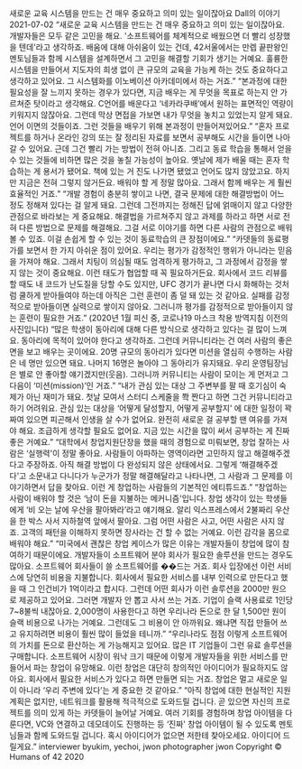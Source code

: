 새로운 교육 시스템을 만드는 건 매우 중요하고 의미 있는 일이잖아요
Dall의 이야기
2021-07-02
“새로운 교육 시스템을 만드는 건 매우 중요하고 의미 있는 일이잖아요. 개발자들은 모두 같은 고민을 해요. '소프트웨어를 체계적으로 배웠으면 더 빨리 성장했을 텐데'라고 생각하죠. 배움에 대해 아쉬움이 있는 건데, 42서울에서는 만렙 끝판왕인 멘토님들과 함께 시스템을 설계하면서 그 고민을 해결할 기회가 생기는 거예요. 훌륭한 시스템을 만들어서 지도자의 희생 없이 큰 규모의 교육을 가능케 하는 것도 중요하다고 생각하고 있어요. 그 시스템화를 이노베이션 아카데미에서 하는 거죠.”
“본과정에 대한 필요성을 잘 느끼지 못하는 경우가 있다면, 지금 배우는 게 무엇을 목표로 하는지 안 가르쳐준 탓이라고 생각해요. C언어를 배운다고 ‘네카라쿠배’에서 원하는 표면적인 역량이 키워지지 않잖아요. 그런데 막상 면접을 가보면 내가 무엇을 놓치고 있었는지 알게 돼요. 언어 이면의 것들이죠. 그런 것들을 배우기 위해 본과정이 만들어져있어요.”
“혼자 프로젝트를 하거나 온라인 강의 또는 잘 정리된 자료를 보면서 공부해도 시간을 들이면 나아갈 수 있어요. 근데 그건 빨리 가는 방법이 전혀 아니죠. 그리고 동료 학습을 통해서 얻을 수 있는 것들에 비하면 많은 것을 놓칠 가능성이 높아요. 옛날에 제가 배울 때는 혼자 학습하는 게 용서가 됐어요. 책에 있는 거 진도 나가면 됐었고 언어도 많지 않았고요. 하지만 지금은 전혀 그렇지 않거든요. 배워야 할 게 정말 많아요. 그래서 함께 배우는 게 훨씬 효율적인 거죠.”
“개발 경험이 충분히 쌓이고 나면, 결국 문제에 대한 해결방법이 어느 정도 정해져 있다는 걸 알게 돼요. 그런데 그전까지는 정해진 답에 얽매이지 않고 다양한 관점으로 바라보는 게 중요해요. 해결법을 가르쳐주지 않고 과제를 하라고 하면 서로 전혀 다른 방법으로 문제를 해결해요. 그걸 서로 이야기를 하면 다른 사람의 관점으로 배워볼 수 있죠. 이걸 손쉽게 할 수 있는 것이 동료학습의 큰 장점이에요.”
“카뎃들의 동료평가를 보면서 한 가지 아쉬운 점이 있어요. 우리는 평가가 감정적인 행위가 아니라는 믿음을 가져야 해요. 그래서 치팅이 의심될 때도 엄격하게 평가하고, 그 과정에서 감정을 쌓지 않는 것이 중요해요. 이런 태도가 협업할 때 꼭 필요하거든요. 회사에서 코드 리뷰를 할 때도 내 코드가 난도질을 당할 수도 있지만, UFC 경기가 끝나면 다시 화해하는 것처럼 쿨하게 받아들여야 하는데 아직은 그런 훈련이 좀 덜 돼 있는 것 같아요. 실패를 감정적으로 받아들이면 실력으로 쌓이지 않아요. 그러니까 평가를 감정적으로 받아들이지 않는 훈련이 필요한 거죠.”
(2020년 1월 피신 중, 코로나19 마스크 착용 방역지침 이전의 사진입니다)
“많은 학생이 동아리에 대해 다른 방식으로 생각하고 있다는 걸 많이 느껴요. 동아리에 목적이 있어야 한다고 생각하죠. 그런데 커뮤니티라는 건 여러 사람의 좋은 면을 보고 배우는 곳이에요. 20명 규모의 동아리가 있다면 미션을 열심히 수행하는 사람은 네 명만 있으면 돼요. 나머지 16명은 놀아야 그 동아리가 유지돼요. 우리 운영팀장님은 별로 안 좋아할 얘기겠지만(웃음). 그러니까 커뮤니티는 사람이 모이는 게 먼저고 그다음이 ‘미션(mission)’인 거죠.”
“내가 관심 있는 대상 그 주변부를 팔 때 호기심이 숙제가 아닌 재미가 돼요. 첫날 모여서 스터디 스케줄을 쫙 짠다고 하면 그건 커뮤니티라고 하기 어려워요. 관심 있는 대상을 ‘어떻게 달성할지, 어떻게 공부할지' 에 대한 일정이 꽉 짜여 있으면 피곤해서 인생을 살 수가 없어요. 완전히 새로운 걸 공부할 땐 여유를 가져야 해요. 조급하게 생각할 필요도 없어요. 지금 있는 시간을 많이 써서 공부하는 게 진짜 좋은 거예요.”
“대학에서 창업지원단장을 했을 때의 경험으로 미뤄보면, 창업 잘하는 사람은 ‘실행력'이 정말 좋아요. 사람들이 아파하는 영역이라면 고민하지 않고 해결해주겠다고 주장하죠. 아직 해결 방법이 다 완성되지 않은 상태에서요. 그렇게 ‘해결해주겠다'고 소문내고 다니다가 누군가가 정말 해결해달라고 나타나면, 그 사람과 그 문제를 이야기하면서 답을 찾아요. 이런 게 창업하는 사람들의 기본적인 에티튜드죠.”
“창업하는 사람이 배워야 할 것은 ‘남이 돈을 지불하는 메커니즘'입니다. 창업 생각이 있는 학생들에게 ‘비 오는 날에 우산을 팔아봐라’라고 얘기해요. 알리 익스프레스에서 2불짜리 우산을 한 박스 사서 지하철역 앞에서 팔아요. 그럼 어떤 사람은 사고, 어떤 사람은 사지 않죠. 고객의 패턴을 이해하지 못하면 장사라는 건 할 수 없는 거예요. 이런 감각을 몸으로 배워야 해요.”
“미국에서 괜찮은 창업 케이스가 많은 이유는 개발자들이 창업에 많이 참여하기 때문이에요. 개발자들이 소프트웨어 분야 회사가 필요한 솔루션을 만드는 경우도 많아요. 소프트웨어 회사들이 쓸 소프트웨어를 ��드는 거죠. 회사 입장에선 이런 서비스에 당연히 비용을 지불합니다. 회사에서 필요한 서비스를 내부 인력으로 만든다고 했을 때 그 인건비가 1억이라고 합시다. 그런데 어떤 회사가 이런 솔루션을 2000만 원으로 제공하고 있어요. 그러면 개발자 안 뽑고 사서 쓰는 거죠. 기업이 슬랙 사용료로 1인당 7~8불씩 내잖아요. 2,000명이 사용한다고 하면 우리나라 돈으로 한 달 1,500만 원이 슬랙 비용으로 나가는 거예요. 그런데도 그 비용이 안 아까워요. 왜냐면 직접 만들어 쓰고 유지하려면 비용이 훨씬 많이 들었을 테니까.”
“우리나라도 점점 이렇게 소프트웨어의 가치를 돈으로 환산하는 게 가능해지고 있어요. 많은 IT 기업들이 그런 유료 솔루션을 구매합니다. 소프트웨어 시장이 워낙 크기 때문에 이렇게 개발자들을 위한 서비스를 만들어서 파는 창업이 유망해요. 이런 창업은 대단히 창의적인 아이디어가 필요하지도 않아요. 회사에서 필요한 서비스가 있다고 하면 만들면 되는 거죠. 창업은 멀고 새로운 일이 아니라 ‘우리 주변에 있다’는 게 중요한 것 같아요.”
“아직 창업에 대한 현실적인 지원 계획은 없지만, 네트워크를 활용해 적극적으로 도와드릴 겁니다. 곧 있으면 자신의 프로젝트를 의미 있게 하는 카뎃들이 늘어날 거예요. 여러 기회를 경험하며 창업 아이템을 다룬다면, VC와 연결하고 데모데이도 진행하는 등 ‘진짜' 창업 아이템이 될 수 있도록 멘토님들과 함께 도와드릴 겁니다. 혹시 아이디어가 없으면 저한테 찾아오세요. 아이디어 드릴게요.”
interviewer byukim, yechoi, jwon
photographer jwon
Copyright © Humans of 42 2020

